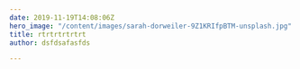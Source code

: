 ```yaml
---
date: 2019-11-19T14:08:06Z
hero_image: "/content/images/sarah-dorweiler-9Z1KRIfpBTM-unsplash.jpg"
title: rtrtrtrtrtrt
author: dsfdsafasfds

---
```

